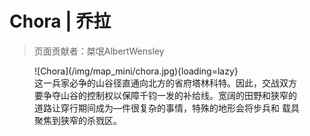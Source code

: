# Chora | 乔拉

> 页面贡献者：桀氓AlbertWensley

<figure markdown>
  ![Chora](/img/map_mini/chora.jpg){loading=lazy}
  <figcaption>这一兵家必争的山谷径直通向北方的省府塔林科特。因此，交战双方要争夺山谷的控制权以保障千钧一发的补给线。宽阔的田野和狭窄的道路让穿行期间成为―件很复杂的事情，特殊的地形会将步兵和 载具聚焦到狭窄的杀戮区。</figcaption>
</figure>
